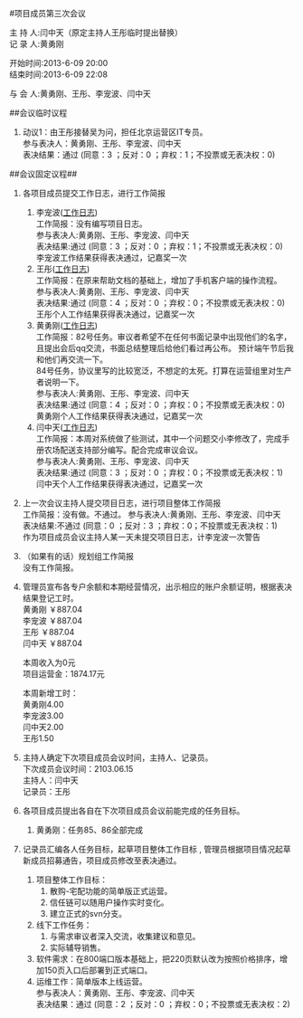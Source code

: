 #项目成员第三次会议

主 持 人:闫中天（原定主持人王彤临时提出替换）  
记 录 人:黄勇刚

开始时间:2013-6-09 20:00  
结束时间:2013-6-09 22:08

与 会 人:黄勇刚、王彤、李宠波、闫中天  

##会议临时议程
1. 动议1：由王彤接替吴为问，担任北京运营区IT专员。  
	参与表决人：黄勇刚、王彤、李宠波、闫中天  
	表决结果：通过  (同意：3 ；反对：0 ；弃权：1；不投票或无表决权：0)

##会议固定议程##
1. 各项目成员提交工作日志，进行工作简报
	1. 李宠波(<a href="https://github.com/mistyworm/Food.Log/blob/master/%E6%9D%8E%E5%AE%A0%E6%B3%A2.201306.md">工作日志</a>)  
		工作简报：没有编写项目日志。  
 		参与表决人:黄勇刚、王彤、李宠波、闫中天  
		表决结果:通过 (同意：3 ；反对：0 ；弃权：1；不投票或无表决权：0)  
		李宠波工作结果获得表决通过，记嘉奖一次  
	1. 王彤(<a href="https://github.com/mistyworm/Food.Log/blob/master/%E7%8E%8B%E5%BD%A4.201306.md">工作日志</a>)     
		工作简报：在原来帮助文档的基础上，增加了手机客户端的操作流程。  
		参与表决人:黄勇刚、王彤、李宠波、闫中天  
		表决结果:通过 (同意：4 ；反对：0 ；弃权：0；不投票或无表决权：0)  
		王彤个人工作结果获得表决通过，记嘉奖一次  
	1. 黄勇刚(<a href="https://github.com/mistyworm/Food.Log/blob/master/%E9%BB%84%E5%8B%87%E5%88%9A.201306.md">工作日志</a>)     
		工作简报：82号任务。审议者希望不在任何书面记录中出现他们的名字，且提出会后qq交流，书面总结整理后给他们看过再公布。
		预计端午节后我和他们再交流一下。  
		84号任务，协议里写的比较宽泛，不想定的太死。打算在运营组里对生产者说明一下。  
		参与表决人:黄勇刚、王彤、李宠波、闫中天  
		表决结果:通过 (同意：4 ；反对：0 ；弃权：0；不投票或无表决权：0)  
		黄勇刚个人工作结果获得表决通过，记嘉奖一次  
	1. 闫中天(<a href="https://github.com/mistyworm/Food.Log/blob/master/%E9%97%AB%E4%B8%AD%E5%A4%A9201306%E5%B7%A5%E4%BD%9C%E7%AE%80%E6%8A%A5">工作日志</a>)  
		工作简报：本周对系统做了些测试，其中一个问题交小李修改了，完成手册农场配送支持部分编写。配合完成审议会议。  
		参与表决人:黄勇刚、王彤、李宠波、闫中天  
		表决结果:通过 (同意：3 ；反对：0 ；弃权：0；不投票或无表决权：1)  
		闫中天个人工作结果获得表决通过，记嘉奖一次  
2. 上一次会议主持人提交项目日志，进行项目整体工作简报  
	工作简报：没有做。不通过。
	参与表决人:黄勇刚、王彤、李宠波、闫中天  
	表决结果:不通过 (同意：0 ；反对：3 ；弃权：0；不投票或无表决权：1)  
	作为项目成员会议主持人某一天未提交项目日志，计李宠波一次警告  
3. （如果有的话）规划组工作简报  
	没有工作简报。  
4. 管理员宣布各专户余额和本期经营情况，出示相应的账户余额证明，根据表决结果登记工时。  
	黄勇刚  ￥887.04  
	李宠波	￥887.04  
	王彤	￥887.04  
	闫中天	￥887.04  

	本周收入为0元  
	项目运营金：1874.17元  

	本周新增工时：  
	黄勇刚4.00  
	李宠波3.00  
	闫中天2.00  
	王彤1.50  
5. 主持人确定下次项目成员会议时间，主持人、记录员。  
	下次成员会议时间：2103.06.15  
	主持人：闫中天   
	记录员：王彤  
6. 各项目成员提出各自在下次项目成员会议前能完成的任务目标。  
	1. 黄勇刚：任务85、86全部完成

7. 记录员汇编各人任务目标，起草项目整体工作目标 , 管理员根据项目情况起草新成员招募通告，项目成员修改至表决通过。  
	1. 项目整体工作目标：  
		1. 散购-宅配功能的简单版正式运营。
		2. 信任链可以随用户操作实时变化。
		3. 建立正式的svn分支。
	1. 线下工作任务：
		1. 与需求审议者深入交流，收集建议和意见。
		2. 实际辅导销售。
	1. 软件需求：在800端口版本基础上，把220页默认改为按照价格排序，增加150页入口后部署到正式端口。
	1. 运维工作：简单版本上线运营。  
	参与表决人：黄勇刚、王彤、李宠波、闫中天  
	表决结果：通过  (同意：2 ；反对：0 ；弃权：0；不投票或无表决权：2)
